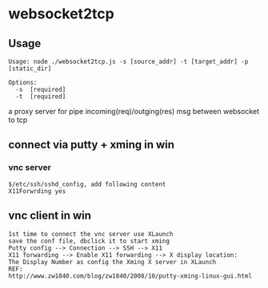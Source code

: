 websocket2tcp
=============

## Usage
```script
Usage: node ./websocket2tcp.js -s [source_addr] -t [target_addr] -p [static_dir]

Options:
  -s  [required]
  -t  [required]
```

a proxy server for pipe incoming(req)/outging(res) msg between websocket to tcp 

## connect via putty + xming in win

### vnc server
```script
$/etc/ssh/sshd_config, add following content
X11Forwrding yes
```

## vnc client in win
```script
1st time to connect the vnc server use XLaunch
save the conf file, dbclick it to start xming
Putty config --> Connection --> SSH --> X11
X11 forwarding --> Enable X11 forwarding --> X display location:
The Display Number as config the Xming X server in XLaunch
REF:
http://www.zw1840.com/blog/zw1840/2008/10/putty-xming-linux-gui.html
```



